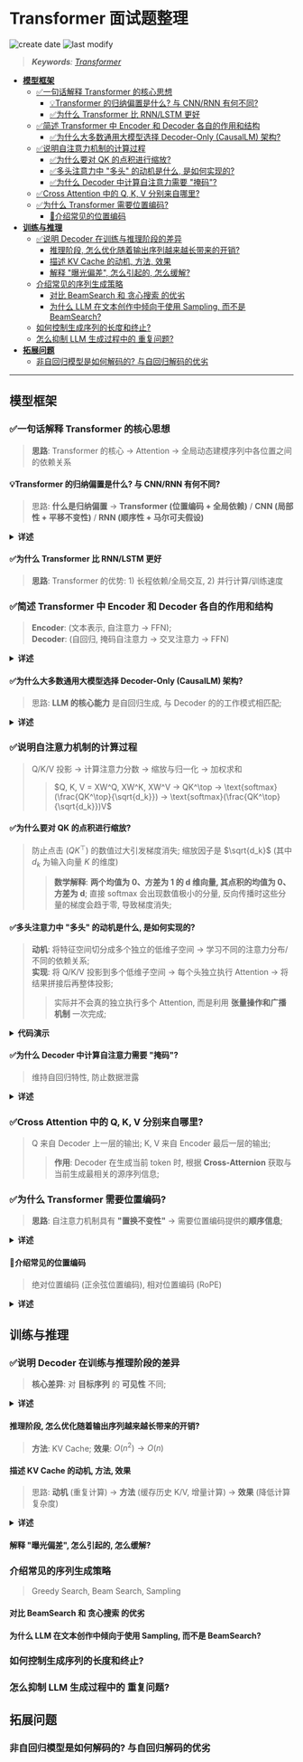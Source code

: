 Transformer 面试题整理
===
<!--START_SECTION:badge-->

![create date](https://img.shields.io/static/v1?label=create%20date&message=2025-09-06&label_color=gray&color=lightsteelblue&style=flat-square)
![last modify](https://img.shields.io/static/v1?label=last%20modify&message=2025-09-08%2012%3A44%3A52&label_color=gray&color=thistle&style=flat-square)

<!--END_SECTION:badge-->
<!--info
date: 2025-09-06 13:48:27
top: false
draft: false
hidden: true
level: 0
tag: [dl_transformer]
-->

<!--START_SECTION:keywords-->
> ***Keywords**: [Transformer](./README.md)*
<!--END_SECTION:keywords-->

<!--START_SECTION:paper_title-->
<!--END_SECTION:paper_title-->

<!--START_SECTION:toc-->
- [**模型框架**](#模型框架)
    - [✅一句话解释 Transformer 的核心思想](#一句话解释-transformer-的核心思想)
        - [💡Transformer 的归纳偏置是什么? 与 CNN/RNN 有何不同?](#transformer-的归纳偏置是什么-与-cnnrnn-有何不同)
        - [✅为什么 Transformer 比 RNN/LSTM 更好](#为什么-transformer-比-rnnlstm-更好)
    - [✅简述 Transformer 中 Encoder 和 Decoder 各自的作用和结构](#简述-transformer-中-encoder-和-decoder-各自的作用和结构)
        - [✅为什么大多数通用大模型选择 Decoder-Only (CausalLM) 架构?](#为什么大多数通用大模型选择-decoder-only-causallm-架构)
    - [✅说明自注意力机制的计算过程](#说明自注意力机制的计算过程)
        - [✅为什么要对 QK 的点积进行缩放?](#为什么要对-qk-的点积进行缩放)
        - [✅多头注意力中 "多头" 的动机是什么, 是如何实现的?](#多头注意力中-多头-的动机是什么-是如何实现的)
        - [✅为什么 Decoder 中计算自注意力需要 "掩码"?](#为什么-decoder-中计算自注意力需要-掩码)
    - [✅Cross Attention 中的 Q, K, V 分别来自哪里?](#cross-attention-中的-q-k-v-分别来自哪里)
    - [✅为什么 Transformer 需要位置编码?](#为什么-transformer-需要位置编码)
        - [🔄介绍常见的位置编码](#介绍常见的位置编码)
- [**训练与推理**](#训练与推理)
    - [✅说明 Decoder 在训练与推理阶段的差异](#说明-decoder-在训练与推理阶段的差异)
        - [推理阶段, 怎么优化随着输出序列越来越长带来的开销?](#推理阶段-怎么优化随着输出序列越来越长带来的开销)
        - [描述 KV Cache 的动机, 方法, 效果](#描述-kv-cache-的动机-方法-效果)
        - [解释 "曝光偏差", 怎么引起的, 怎么缓解?](#解释-曝光偏差-怎么引起的-怎么缓解)
    - [介绍常见的序列生成策略](#介绍常见的序列生成策略)
        - [对比 BeamSearch 和 贪心搜索 的优劣](#对比-beamsearch-和-贪心搜索-的优劣)
        - [为什么 LLM 在文本创作中倾向于使用 Sampling, 而不是 BeamSearch?](#为什么-llm-在文本创作中倾向于使用-sampling-而不是-beamsearch)
    - [如何控制生成序列的长度和终止?](#如何控制生成序列的长度和终止)
    - [怎么抑制 LLM 生成过程中的 重复问题?](#怎么抑制-llm-生成过程中的-重复问题)
- [**拓展问题**](#拓展问题)
    - [非自回归模型是如何解码的? 与自回归解码的优劣](#非自回归模型是如何解码的-与自回归解码的优劣)
<!--END_SECTION:toc-->

---
<!-- ✅❌⭕❓✔️☑️⚠️➡️↔️📌📍🔖🏷️ -->

## **模型框架**

### ✅一句话解释 Transformer 的核心思想
> **思路**: Transformer 的核心 → Attention → 全局动态建模序列中各位置之间的依赖关系

#### 💡Transformer 的归纳偏置是什么? 与 CNN/RNN 有何不同?
> 思路: **什么是归纳偏置** → **Transformer (位置编码 + 全局依赖)** / **CNN (局部性 + 平移不变性)** / **RNN (顺序性 + 马尔可夫假设)**

<details><summary><b>详述</b></summary>

- **什么是归纳偏置**
    - 在机器学习中, 归纳偏置是指模型在学习之前**对数据分布或任务结构的先验假设**;
- **Transformer**
    - **最小结构假设**: 除位置编码, 无强结构先验;
    - **全局依赖**: 依赖自注意力机制学习任意位置间的关系;
- **差异**:
    - CNN/RNN: 有较强的结构先验 (局部性 或 顺序性);
        - **优点**: 数据量不大也能学到一定模式
        - **缺点**: 强先验限制了表达能力
    - Transformer: 弱先验, 几乎不假设输入的内在结构 (位置关系通过显式编码输入);
        - **优点**: 灵活, 可以学习更丰富的模式
        - **缺点**: 需要更多数据和计算

</details>

#### ✅为什么 Transformer 比 RNN/LSTM 更好
> **思路**: Transformer 的优势: 1) 长程依赖/全局交互, 2) 并行计算/训练速度

### ✅简述 Transformer 中 Encoder 和 Decoder 各自的作用和结构
> **Encoder**: (文本表示, 自注意力 → FFN);  
> **Decoder**: (自回归, 掩码自注意力 → 交叉注意力 → FFN)

<details><summary><b>详述</b></summary>

- **Encoder**:
    - **作用**: 对输入序列编码, 将其表示为 **富含上下文信息的隐状态序列**;  
    - **结构**: $N$ 个相同的层堆叠结构, 每个层包含 2 个子层:  
        1. **多头自注意力** → **残差** → **层归一化**;
        2. **前馈网络** → **残差** → **层归一化**;
    - **输入**: Token 嵌入 + 位置编码;
    - **输出**: 上下文表示序列 (维度同输入);
- **Decoder**:
    - **作用**: 以**自回归**方式, 根据 Encoder 输出和已生成前缀, **逐词**生成目标序列;
    - **结构**: $N$ 个相同的层堆叠结构, 每个层包含 3 个子层:  
        1. **掩码多头自注意力** → **残差** → **层归一化**;
        2. **交叉注意力** → **残差** → **层归一化**;
        3. **前馈网络** → **残差** → **层归一化**;
    - **输入**: 目标序列右移一位的嵌入 + 位置编码 + Encoder 输出;
    - **输出**: 对下一个 token 的概率分布;

</details>


#### ✅为什么大多数通用大模型选择 Decoder-Only (CausalLM) 架构?
> 思路: **LLM 的核心能力** 是自回归生成, 与 Decoder 的的工作模式相匹配;

<details><summary><b>详述</b></summary>

<!-- - **开场白**: Decoder-Only 相较于 Encoder-Decoder 的优势主要来源于现实中的实践 -->
- **任务匹配**
    - LLM 的核心能力是 **"给定上下文, 预测下一个 token"**, 这与 Decoder 的工作模式匹配;
    - Encoder-Decoder 架构是为 **Seq2Seq** 任务设计的 —— **先对输入进行编码, 再解码到输出** —— 对于单纯的生成任务, Encoder 部分可能并非必要, 实践中这种更复杂的架构也没有表现出优势;
- **效率优势**:
    - **参数效率**
        - Decoder-Only 中所有参数专注于核心任务; Encoder-Decoder 中参数分散在编码和解码两部分;
        - **在给定参数量预算下**, 将所有参数都投入到 Decoder 的上限更高 —— 更符合 **Scaling Laws**;
        - 在海量数据上训练后, Decoder-Only 模型展现出强大的 **涌现能力**; 在零样本泛化上优于 Encoder-Decoder;
            > **Causal Decoder** 严格遵守从左到右, 只看历史, 不看未来 (包括 Prompt 部分)
    - **训练效率**
        - **Decoder-Only 的训练目标只有一个**: Next Token 预测;
        - Encoder-Decoder 往往是**多任务联合训练**, 更容易出现训练不稳定的情况, 需要平衡各任务的 Loss;
    - **工程优势**
        - 所有主流大模型 (GPT, LLaMA等) 都采用此架构, 整个软硬件生态都针对其进行了极度优化;
- **参考资料**
    - [解码器仅架构：探究大语言模型（LLM）采用Decoder-only架构的原因-百度开发者中心](https://developer.baidu.com/article/detail.html?id=2145079)
    - [为什么当前的大型语言模型（LLMs）普遍采用“仅解码器”（Decoder-only）架构？_decoder-only自回归模型架构-CSDN博客](https://blog.csdn.net/Listennnn/article/details/147934482)
    - [面试官问我：大模型为何都用 Decoder only 架构？_大模型为什么是基于decoder-CSDN博客](https://blog.csdn.net/2401_84033492/article/details/143260251)

</details>


### ✅说明自注意力机制的计算过程
> Q/K/V 投影 → 计算注意力分数 → 缩放与归一化 → 加权求和
>> $Q, K, V = XW^Q, XW^K, XW^V → QK^\top → \text{softmax}(\frac{QK^\top}{\sqrt{d_k}}) → \text{softmax}(\frac{QK^\top}{\sqrt{d_k}})V$

#### ✅为什么要对 QK 的点积进行缩放?
> 防止点击 ($QK^\top$) 的数值过大引发梯度消失; 缩放因子是 $\sqrt{d_k}$ (其中 $d_k$ 为输入向量 $K$ 的维度)
>> **数学解释**: **两个均值为 0、方差为 1 的 d 维向量, 其点积的均值为 0、方差为 d**; 直接 softmax 会出现数值极小的分量, 反向传播时这些分量的梯度会趋于零, 导致梯度消失;

#### ✅多头注意力中 "多头" 的动机是什么, 是如何实现的?
> **动机**: 将特征空间切分成多个独立的低维子空间 → 学习不同的注意力分布/不同的依赖关系;  
> **实现**: 将 Q/K/V 投影到多个低维子空间 → 每个头独立执行 Attention → 将结果拼接后再整体投影;
>> 实际并不会真的独立执行多个 Attention, 而是利用 **张量操作和广播机制** 一次完成;

<details><summary><b>代码演示</b></summary>

```python
def attn(self, x, mask):
    """
    x: [B, L, d_model]
    mask: [B, 1, 1, L]  -  Padding Mask
       or [B, 1, L, L]  -  Causal Mask
    """
    # 1. 线性映射到 Q, K, V
    #    [B, L, d_model]
    Q, K, V = self.W_Q(x), self.W_K(x), self.W_V(x)
    d_k = K.size(-1) // self.num_head  # 每个头的维度: d_model // H
    # 2. 重排为多头形式: 
    #    [B, L, H*d_k] → [B, H, L, d_k]
    Q = einops.rearrange(Q, 'B L (H d) -> B H L d', H=self.num_head)
    K = einops.rearrange(K, 'B L (H d) -> B H L d', H=self.num_head)
    V = einops.rearrange(V, 'B L (H d) -> B H L d', H=self.num_head)
    # 3. 计算注意力权重 (scale → mask → softmax): 
    #    [B, H, L, d_k] @ [B, H, d_k, L] → [B, H, L, L]
    scores = Q @ K.transpose(-2, -1) / math.sqrt(d_k)
    A = torch.softmax(scores + mask, dim=-1)
    # 4. 合并多头 → 投影
    #    [B, H, L, d_k] → [B, L, H*d_k] = [B, L, d_model]
    O = einops.rearrange(A @ V, 'B H L d -> B L (H d)')
    O = self.W_O(O)
    return O
```

</details>

#### ✅为什么 Decoder 中计算自注意力需要 "掩码"?
> 维持自回归特性, 防止数据泄露

<details><summary><b>详述</b></summary>

- **核心目的: 维持自回归特性, 防止数据泄露**;
    - Decoder 的任务是 **自回归生成 (auto-regressive generation)**, 即逐个预测下一个 token;
    - 在生成第 `t` 个 token 时, 模型只能依据 **已经生成的 `1` 到 `t-1` 个 token**;
    - 若不加掩码, 模型在训练时会在计算第 `t` 个位置的注意力时 **"看到" 整个目标序列** (包括未来的 `t+1, t+2, ...` token), 这相当于 **数据泄露 (data leakage)**;
    - 掩码通过遮蔽 (设为负无穷) 当前位置之后的所有未来 token, 确保注意力权重仅基于历史信息, 从而 **强制训练与推理的行为保持一致**;
- **实现方式: 前瞻掩码 (Look-ahead Mask)**;
    - 掩码通常是一个 **下三角矩阵 (lower triangular matrix)**, 其对角线及左侧元素为 `0` (允许参与计算), 右上角元素为 `-inf` (被遮蔽);
    - 经过 softmax 后, 被遮蔽位置的权重变为 `0`, 从而在计算加权和时忽略这些未来信息;
- **一句话总结**: 掩码通过遮蔽未来信息, 确保 Decoder 在训练时只能基于历史上下文进行预测, 从而模拟推理时的自回归生成过程, 防止作弊;

</details>

### ✅Cross Attention 中的 Q, K, V 分别来自哪里?
> Q 来自 Decoder 上一层的输出; K, V 来自 Encoder 最后一层的输出;
>> **作用**: Decoder 在生成当前 token 时, 根据 **Cross-Atternion** 获取与当前生成最相关的源序列信息;

### ✅为什么 Transformer 需要位置编码?
> **思路**: 自注意力机制具有 **"置换不变性"** → 需要位置编码提供的**顺序信息**;

<details><summary><b>详述</b></summary>

- **核心原因**
    - 自注意力机制的核心/本质是 **加权求和**, 在数学上不依赖输入顺序 → **置换不变性**;
- **解决方法**
    - 通过加入 **位置编码** 为模型提供顺序感知能力;
    - 操作时, 为每个位置的 token 生成一个独特的位置向量, 将 **位置编码** 与 **词嵌入** 相加, 作为模型输入;

</details>

#### 🔄介绍常见的位置编码
> 绝对位置编码 (正余弦位置编码), 相对位置编码 (RoPE)

<details><summary><b>详述</b></summary>

**绝对位置编码**
- **正余弦位置编码**
    - **思路/原理**: 使用不同频率的正弦和余弦函数生成编码;
    - **优点**: 
        - 无需训练;
        - 具备一定的 **外推性 (extrapolation)**, 可处理比训练更长的序列; 
        - 其数学特性 **蕴含相对位置信息**;
    - **缺点**: 外推能力有限;
- **可学习位置编码**
    - **思路/原理**: 将位置编码视为 **可学习的参数**, 随机初始化后与模型一同训练;
    - **优点**: 简单, 灵活, 能自适应地学习位置表示;
    - **缺点**: 长度固定, 无法处理超过训练长度的序列, **缺乏外推性**;

**相对位置编码**
- **T5 式偏置**
    - **思路/原理**: 编码 token 间的相对距离而非绝对位置, 在注意力计算时将相对位置信息作为额外偏置或向量加入:
        $$
        \text{score}_{i,j} = Q_i \cdot (K_j + \text{RelPosEnc}_{i-j})
        $$
    - **优点**: 更好的泛化性, 符合语言学直觉;
- **旋转位置编码 (RoPE, Rotary Positional Encoding)**
    - **思路/原理**: 通过 **旋转矩阵 (rotation matrix)** 对 Q/K 向量进行变换, 使内积结果 **仅依赖于相对位置**;
    - **优点**: 
        - 具备绝对位置的形式, 产生相对位置的效果; 
        - 拥有 **极强的外推性**, 是目前处理长文本的最佳方案之一;

</details>


## **训练与推理**

### ✅说明 Decoder 在训练与推理阶段的差异
> **核心差异**: 对 **目标序列** 的 **可见性** 不同; 

<details><summary><b>详述</b></summary>

- **训练阶段**:
    - **模式**: **教师强制 (Teacher Forcing)**
    - **过程**: 
        - 将完整的目标序列一次性输入 Decoder, 
        - 在计算**第 i 个**位置的输出时, 模型可以看到**第 1 到 i-1 位**的真实标签;
    - **特点**: 
        - **并行计算**;
        - 整个目标序列可以同时输入, 通过**掩码**确保**当前位置看不到未来信息**, 一次性计算出所有位置的输出;
    - **缺点**:
        - **曝光偏差** (Exposure Bias)
- **推理阶段**:
    - **模式**: **自回归 (Auto-regressive)**
    - **过程**: 
        - 从仅包含一个起始符 `<sos>` 的序列开始,
        - 模型每预测出下一个 token, 就**将该 token 追加到输入序列末尾**, 作为生成下一个 token 的上下文,
        - 直到生成结束符 `<eos>` 或达到最大长度;
    - **缺点**: 
        - **串行计算**, 效率低;
    - **优化**: 
        - **KV Cache**

</details>

#### 推理阶段, 怎么优化随着输出序列越来越长带来的开销?
> **方法**: KV Cache; **效果**: $O(n^2) → O(n)$

#### 描述 KV Cache 的动机, 方法, 效果
> 思路: **动机** (重复计算) → **方法** (缓存历史 K/V, 增量计算) → **效果** (降低计算复杂度)

<details><summary><b>详述</b></summary>

- **背景/动机**
    - 在**自回归**生成中, 第 `i` 个 token 的注意力计算需基于前 `i` 个 token `K/V` (含开始符); 
    - 其中前 `i-1` 个 token 的 `K/V` 在之前步骤中已计算过, 重复计算导致效率低下; 
- **方法**
    - 每步仅计算当前 token 的 `Q/K/V`, 并将新的 `K/V` 追加至缓存 `K_cache/V_cache` 中; 
    - 执行 `Attention(Q, K_cache, V_cache)` —— **节省计算量的核心步骤**; 
    - 生成当前 token, 并循环此过程; 
- **效果**
    - 时间复杂度由 $O(n^2)$ 降至 $O(n)$; 
- **代码展开说明**:
    ```python
    # 初始化缓存
    K_cache = torch.empty(batch, 0, d_model)
    V_cache = torch.empty(batch, 0, d_model)

    # --- 第 i 步：生成第 i 个 token ---
    # 输入: [B, 1, D]
    Xi = torch.randn(batch, 1, d_model)

    # 计算 Q, K, V (假设这是解码器自注意力层)
    Qi = linear_q(Xi)  # [B, 1, D]
    Ki = linear_k(Xi)  # [B, 1, D]  
    Vi = linear_v(Xi)  # [B, 1, D]

    # 更新缓存：将 Ki, Vi 存入
    K_cache = torch.cat([K_cache, Ki], dim=1) # [B, prev_len + 1, D]
    V_cache = torch.cat([V_cache, Vi], dim=1) # [B, prev_len + 1, D]

    # 计算自注意力
    Ai = attention(Qi, K_cache, V_cache) # [B, 1, D]

    # 经过 FFN 等操作, 生成第 i 个token
    ...
    ```
</details>

#### 解释 "曝光偏差", 怎么引起的, 怎么缓解?


### 介绍常见的序列生成策略
> Greedy Search, Beam Search, Sampling

#### 对比 BeamSearch 和 贪心搜索 的优劣


#### 为什么 LLM 在文本创作中倾向于使用 Sampling, 而不是 BeamSearch?


### 如何控制生成序列的长度和终止?


### 怎么抑制 LLM 生成过程中的 重复问题?


## **拓展问题**

### 非自回归模型是如何解码的? 与自回归解码的优劣